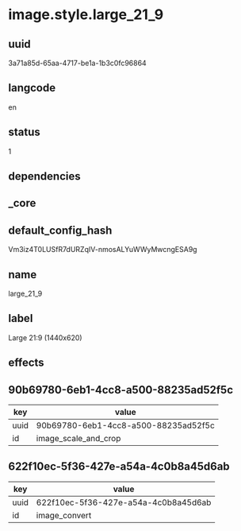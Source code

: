 # image.style.large_21_9

## uuid
3a71a85d-65aa-4717-be1a-1b3c0fc96864

## langcode
en

## status
1

## dependencies


## _core

## default_config_hash
Vm3iz4T0LUSfR7dURZqIV-nmosALYuWWyMwcngESA9g

## name
large_21_9

## label
Large 21:9 (1440x620)

## effects

## 90b69780-6eb1-4cc8-a500-88235ad52f5c
|key|value|
|-|-|
|uuid|90b69780-6eb1-4cc8-a500-88235ad52f5c|
|id|image_scale_and_crop|


## 622f10ec-5f36-427e-a54a-4c0b8a45d6ab
|key|value|
|-|-|
|uuid|622f10ec-5f36-427e-a54a-4c0b8a45d6ab|
|id|image_convert|

